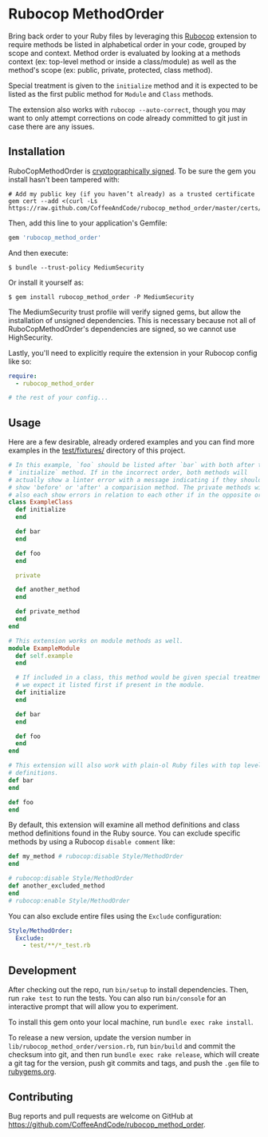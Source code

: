 # Rubocop MethodOrder

Bring back order to your Ruby files by leveraging this [Rubocop][0] extension to
require methods be listed in alphabetical order in your code, grouped by scope
and context. Method order is evaluated by looking at a methods context
(ex: top-level method or inside a class/module) as well as the method's scope
(ex: public, private, protected, class method).

Special treatment is given to the `initialize` method and it is expected to
be listed as the first public method for `Module` and `Class` methods.

The extension also works with `rubocop --auto-correct`, though you may want to
only attempt corrections on code already committed to git just in case there
are any issues.

## Installation

RuboCopMethodOrder is [cryptographically signed][1]. To be sure the gem you install
hasn't been tampered with:

```
# Add my public key (if you haven’t already) as a trusted certificate
gem cert --add <(curl -Ls https://raw.github.com/CoffeeAndCode/rubocop_method_order/master/certs/coffeeandcode.pem)
```

Then, add this line to your application's Gemfile:

```ruby
gem 'rubocop_method_order'
```

And then execute:

    $ bundle --trust-policy MediumSecurity

Or install it yourself as:

    $ gem install rubocop_method_order -P MediumSecurity

The MediumSecurity trust profile will verify signed gems, but allow the
installation of unsigned dependencies. This is necessary because not all of
RuboCopMethodOrder's dependencies are signed, so we cannot use HighSecurity.

Lastly, you'll need to explicitly require the extension in your Rubocop config
like so:

```yaml
require:
  - rubocop_method_order

# the rest of your config...
```

## Usage

Here are a few desirable, already ordered examples and you can find more
examples in the [test/fixtures/](test/fixtures/) directory of this project.

```ruby
# In this example, `foo` should be listed after `bar` with both after the
# `initialize` method. If in the incorrect order, both methods will
# actually show a linter error with a message indicating if they should
# show 'before' or 'after' a comparision method. The private methods will
# also each show errors in relation to each other if in the opposite order.
class ExampleClass
  def initialize
  end

  def bar
  end

  def foo
  end

  private

  def another_method
  end

  def private_method
  end
end
```

```ruby
# This extension works on module methods as well.
module ExampleModule
  def self.example
  end

  # If included in a class, this method would be given special treatment so
  # we expect it listed first if present in the module.
  def initialize
  end

  def bar
  end

  def foo
  end
end
```

```ruby
# This extension will also work with plain-ol Ruby files with top level method
# definitions.
def bar
end

def foo
end
```

By default, this extension will examine all method definitions and class method
definitions found in the Ruby source. You can exclude specific methods by using
a Rubocop `disable comment` like:

```ruby
def my_method # rubocop:disable Style/MethodOrder
end

# rubocop:disable Style/MethodOrder
def another_excluded_method
end
# rubocop:enable Style/MethodOrder
```

You can also exclude entire files using the `Exclude` configuration:

```yaml
Style/MethodOrder:
  Exclude:
    - test/**/*_test.rb
```

## Development

After checking out the repo, run `bin/setup` to install dependencies. Then,
run `rake test` to run the tests. You can also run `bin/console` for an interactive
prompt that will allow you to experiment.

To install this gem onto your local machine, run `bundle exec rake install`.

To release a new version, update the version number in `lib/rubocop_method_order/version.rb`,
run `bin/build` and commit the checksum into git, and then run
`bundle exec rake release`, which will create a git tag for the version, push
git commits and tags, and push the `.gem` file to [rubygems.org][2].

## Contributing

Bug reports and pull requests are welcome on GitHub at https://github.com/CoffeeAndCode/rubocop_method_order.

[0]: https://github.com/bbatsov/rubocop
[1]: http://guides.rubygems.org/security/
[2]: https://rubygems.org
